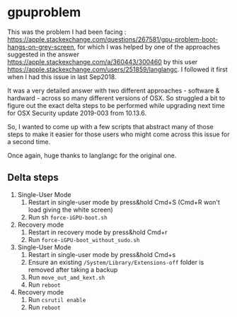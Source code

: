 # gpuproblem
This was the problem I had been facing : https://apple.stackexchange.com/questions/267581/gpu-problem-boot-hangs-on-grey-screen, for which I was helped by one of the approaches suggested in the answer https://apple.stackexchange.com/a/360443/300460 by this user https://apple.stackexchange.com/users/251859/langlangc. I followed it first when I had this issue in last Sep2018.

It was a very detailed answer with two different approaches - software & hardward - across so many different versions of OSX. 
So struggled a bit to figure out the exact delta steps to be performed while upgrading next time for OSX Security update 2019-003 from 10.13.6.

So, I wanted to come up with a few scripts that abstract many of those steps to make it easier for those users who might come across this issue for a second time. 

Once again, huge thanks to langlangc for the original one.

## Delta steps

1. Single-User Mode
   1. Restart in single-user mode by press&hold Cmd+S (Cmd+R won't load giving the white screen)
   2. Run sh `force-iGPU-boot.sh`
2. Recovery mode
   1. Restart in recovery mode by press&hold Cmd+r
   2. Run `force-iGPU-boot_without_sudo.sh`
3. Single-User Mode
   1. Restart in single-user mode by press&hold Cmd+s
   2. Ensure an existing `/System/Library/Extensions-off` folder is removed after taking a backup
   3. Run `move_out_amd_kext.sh`
   4. Run `reboot`
4. Recovery mode 
   1. Run `csrutil enable` 
   2. Run `reboot`
